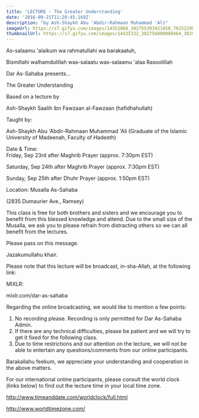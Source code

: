 ```yaml
---
title: 'LECTURE - The Greater Understanding'
date: '2016-09-21T11:28:45.169Z'
description: "by Ash-Shaykh Abu 'Abdir-Rahmaan Muhammad 'Ali"
imageUrl: https://s7.gifyu.com/images/14352068_302755393421858_7625229819261568251_o.jpg_nc_cat105_nc_sid8024bb_nc_ohcYsZF9CH7c5IAX-PteC__nc_htscontent.fybz1-1.jpg
thumbnailUrl: https://s7.gifyu.com/images/14435322_302756000088464_3029840581586284949_o.jpg_nc_cat104_nc_sid8024bb_nc_ohcBbbGfrpt-jkAX9Nr73T_nc_htscontent.fybz1-1.jpg
---
```


As-salaamu 'alaikum wa rahmatullahi wa barakaatuh,

Bismillahi walhamdulillah was-salaatu was-salaamu 'alaa Rasoolillah

Dar As-Sahaba presents...

The Greater Understanding

Based on a lecture by

Ash-Shaykh Saalih ibn Fawzaan al-Fawzaan (hafidhahullah)

Taught by:

Ash-Shaykh Abu 'Abdir-Rahmaan Muhammad 'Ali
(Graduate of the Islamic University of Madeenah, Faculty of Hadeeth)

Date & Time:  
 Friday, Sep 23rd after Maghrib Prayer (approx. 7:30pm EST)

Saturday, Sep 24th after Maghrib Prayer (approx. 7:30pm EST)

Sunday, Sep 25th after Dhuhr Prayer (approx. 1:50pm EST)

Location:
Musalla As-Sahaba

(2835 Dumaurier Ave., Ramsey)

This class is free for both brothers and sisters and we encourage you to benefit from this blessed knowledge and attend. Due to the small size of the Musalla, we ask you to please refrain from distracting others so we can all benefit from the lectures.

Please pass on this message.

Jazakumullahu khair.

Please note that this lecture will be broadcast, in-sha-Allah, at the following link:

MIXLR:

mixlr.com/dar-as-sahaba

Regarding the online broadcasting, we would like to mention a few points:

1. No recording please. Recording is only permitted for Dar As-Sahaba Admin.
2. If there are any technical difficulties, please be patient and we will try to get it fixed for the following class.
3. Due to time restrictions and our attention on the lecture, we will not be able to entertain any questions/comments from our online participants.

Barakallahu feekum, we appreciate your understanding and cooperation in the above matters.

For our international online participants, please consult the world clock (links below) to find out the lecture time in your local time zone.

http://www.timeanddate.com/worldclock/full.html

http://www.worldtimezone.com/

